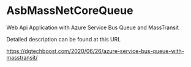 # AsbMassNetCoreQueue

Web Api Application with Azure Service Bus Queue and MassTransit

Detailed description can be found at this URL

https://dgtechboost.com/2020/06/26/azure-service-bus-queue-with-masstransit/
